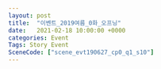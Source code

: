 ```yaml
---
layout: post
title:  "이벤트_2019여름_0화_오프닝"
date:   2021-02-18 10:00:00 +0000
categories: Event
Tags: Story Event
SceneCode: ["scene_evt190627_cp0_q1_s10"]
---
```

